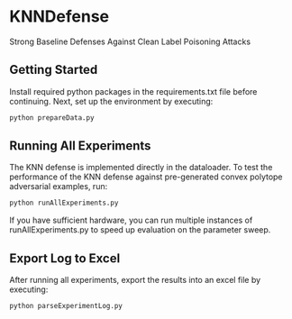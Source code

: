 # KNNDefense
Strong Baseline Defenses Against Clean Label Poisoning Attacks

## Getting Started
Install required python packages in the requirements.txt file before continuing. Next, set up the environment by executing:

```bash
python prepareData.py
```

## Running All Experiments
The KNN defense is implemented directly in the dataloader. To test the performance of the KNN defense against pre-generated convex polytope adversarial examples, run:

```bash
python runAllExperiments.py
```

If you have sufficient hardware, you can run multiple instances of runAllExperiments.py to speed up evaluation on the parameter sweep.

## Export Log to Excel
After running all experiments, export the results into an excel file by executing:

```bash
python parseExperimentLog.py
```

